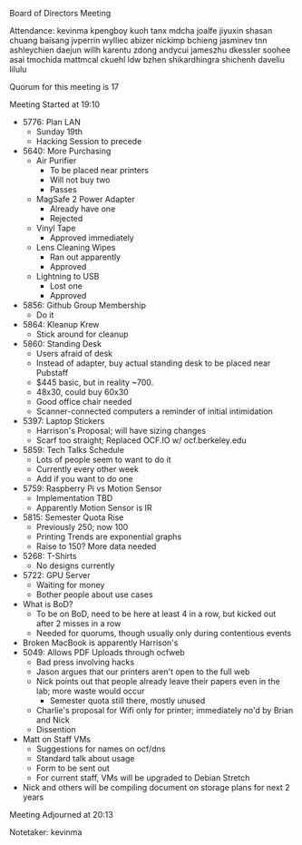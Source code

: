 Board of Directors Meeting

Attendance:
kevinma
kpengboy
kuoh
tanx
mdcha
joalfe
jiyuxin
shasan
chuang
baisang
jvperrin
wylliec
abizer
nickimp
bchieng
jasminev
tnn
ashleychien
daejun
willh
karentu
zdong
andycui
jameszhu
dkessler
soohee
asai
tmochida
mattmcal
ckuehl
ldw
bzhen
shikardhingra
shichenh
daveliu
lilulu

Quorum for this meeting is 17

Meeting Started at 19:10

* 5776: Plan LAN
  * Sunday 19th
  * Hacking Session to precede
* 5640: More Purchasing
  * Air Purifier
    * To be placed near printers
    * Will not buy two
    * Passes
  * MagSafe 2 Power Adapter
    * Already have one
    * Rejected
  * Vinyl Tape
    * Approved immediately
  * Lens Cleaning Wipes
    * Ran out apparently
    * Approved
  * Lightning to USB
    * Lost one
    * Approved
* 5856: Github Group Membership
  * Do it
* 5864: Kleanup Krew
  * Stick around for cleanup
* 5860: Standing Desk
  * Users afraid of desk
  * Instead of adapter, buy actual standing desk to be placed near Pubstaff
  * $445 basic, but in reality ~700.
  * 48x30, could buy 60x30
  * Good office chair needed
  * Scanner-connected computers a reminder of initial intimidation
* 5397: Laptop Stickers
  * Harrison's Proposal; will have sizing changes
  * Scarf too straight; Replaced OCF.IO w/ ocf.berkeley.edu
* 5859: Tech Talks Schedule
  * Lots of people seem to want to do it
  * Currently every other week
  * Add if you want to do one
* 5759: Raspberry Pi vs Motion Sensor
  * Implementation TBD
  * Apparently Motion Sensor is IR
* 5815: Semester Quota Rise
  * Previously 250; now 100
  * Printing Trends are exponential graphs
  * Raise to 150? More data needed
* 5268: T-Shirts
  * No designs currently
* 5722: GPU Server
  * Waiting for money
  * Bother people about use cases
* What is BoD?
  * To be on BoD, need to be here at least 4 in a row, but kicked out after 2 misses in a row
  * Needed for quorums, though usually only during contentious events
* Broken MacBook is apparently Harrison's
* 5049: Allows PDF Uploads through ocfweb
  * Bad press involving hacks
  * Jason argues that our printers aren't open to the full web
  * Nick points out that people already leave their papers even in the lab; more waste would occur
    * Semester quota still there, mostly unused
  * Charlie's proposal for Wifi only for printer; immediately no'd by Brian and Nick
  * Dissention
* Matt on Staff VMs
  * Suggestions for names on ocf/dns
  * Standard talk about usage
  * Form to be sent out
  * For current staff, VMs will be upgraded to Debian Stretch
* Nick and others will be compiling document on storage plans for next 2 years

Meeting Adjourned at 20:13

Notetaker: kevinma
